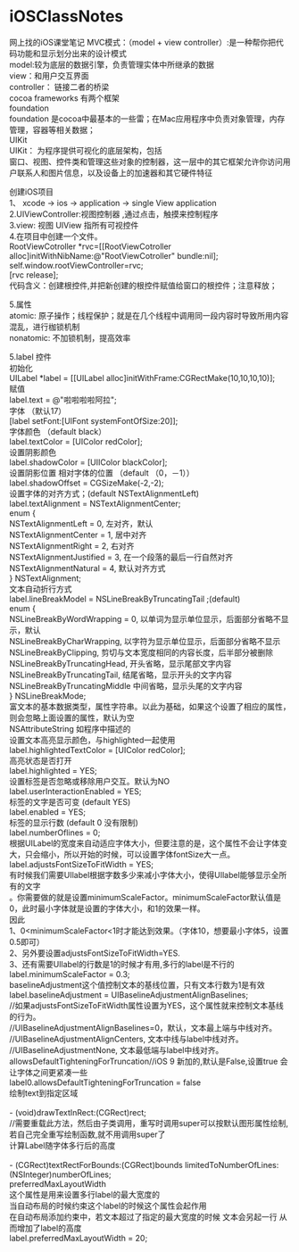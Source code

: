 # iOSClassNotes
网上找的iOS课堂笔记
MVC模式：（model + view controller）:是一种帮你把代码功能和显示划分出来的设计模式</br>
model:较为底层的数据引擎，负责管理实体中所继承的数据</br>
view：和用户交互界面</br>
controller： 链接二者的桥梁</br>
cocoa  frameworks 有两个框架</br>
foundation</br>
foundation 是cocoa中最基本的一些雷；在Mac应用程序中负责对象管理，内存管理，容器等相关数据；</br>
UIKit</br>
UIKit： 为程序提供可视化的底层架构，包括</br> 窗口、视图、控件类和管理这些对象的控制器，这一层中的其它框架允许你访问用户联系人和图片信息，以及设备上的加速器和其它硬件特征</br>

创建iOS项目</br>
1、 xcode -> ios -> application -> single View application</br>
2.UIViewController:视图控制器 ,通过点击，触摸来控制程序</br>
3.view: 视图 UIView 指所有可视控件</br>
4.在项目中创建一个文件。</br>
RootViewCotroller *rvc=[[RootViewCotroller alloc]initWithNibName:@"RootViewCotroller" bundle:nil];  </br>
self.window.rootViewController=rvc;  </br>
[rvc release];  </br>
代码含义：创建根控件,并把新创建的根控件赋值给窗口的根控件；注意释放；</br>

5.属性</br>
atomic: 原子操作；线程保护；就是在几个线程中调用同一段内容时导致所用内容混乱，进行枷锁机制</br>
nonatomic: 不加锁机制，提高效率</br>

5.label 控件</br>
初始化</br>
UILabel *label = [[UILabel alloc]initWithFrame:CGRectMake(10,10,10,10)];</br>
赋值</br>
label.text = @"啦啦啦啦阿拉";</br>
字体 （默认17）</br>
[label setFont:[UIFont systemFontOfSize:20]];</br>
字体颜色 （default black）</br>
label.textColor = [UIColor redColor];</br>
设置阴影颜色</br>
label.shadowColor = [UIIColor blackColor];</br>
设置阴影位置 相对字体的位置 （default （0，－1））</br>
label.shadowOffset = CGSizeMake(-2,-2);</br>
设置字体的对齐方式；(default NSTextAlignmentLeft)</br>
label.textAlignment = NSTextAlignmentCenter;</br>
   enum {</br>
       NSTextAlignmentLeft      = 0,  左对齐，默认</br>
        NSTextAlignmentCenter    = 1,  居中对齐</br>
        NSTextAlignmentRight     = 2,  右对齐</br>
        NSTextAlignmentJustified = 3,  在一个段落的最后一行自然对齐</br>
        NSTextAlignmentNatural   = 4,  默认对齐方式</br>
    } NSTextAlignment;</br>
文本自动折行方式 </br>
label.lineBreakModel = NSLineBreakByTruncatingTail ;(default)</br>
    enum {</br>
       NSLineBreakByWordWrapping = 0,  以单词为显示单位显示，后面部分省略不显示，默认</br>
       NSLineBreakByCharWrapping,      以字符为显示单位显示，后面部分省略不显示</br>
        NSLineBreakByClipping,          剪切与文本宽度相同的内容长度，后半部分被删除</br>
        NSLineBreakByTruncatingHead,    开头省略，显示尾部文字内容</br>
        NSLineBreakByTruncatingTail,    结尾省略，显示开头的文字内容</br>
        NSLineBreakByTruncatingMiddle   中间省略，显示头尾的文字内容</br>
    } NSLineBreakMode;</br>
富文本的基本数据类型，属性字符串。以此为基础，如果这个设置了相应的属性，则会忽略上面设置的属性，默认为空</br>
NSAttributeString 如程序中描述的</br>
设置文本高亮显示颜色，与highlighted一起使用</br>
label.highlightedTextColor = [UIColor redColor];</br>
高亮状态是否打开</br>
label.highlighted = YES;</br>
设置标签是否忽略或移除用户交互。默认为NO </br> 
label.userInteractionEnabled = YES;</br>
标签的文字是否可变 (default  YES)</br>
label.enabled = YES;</br>
标签的显示行数 (default 0 没有限制)</br>
label.numberOflines = 0;</br>
根据UILabel的宽度来自动适应字体大小，但要注意的是，这个属性不会让字体变大，只会缩小，所以开始的时候，可以设置字体fontSize大一点。
label.adjustsFontSizeToFitWidth = YES;</br>
有时候我们需要UIlabel根据字数多少来减小字体大小，使得UIlabel能够显示全所有的文字</br>。你需要做的就是设置minimumScaleFactor。minimumScaleFactor默认值是0，此时最小字体就是设置的字体大小，和1的效果一样。</br>
因此 </br>
1、0<minimumScaleFactor<1时才能达到效果。（字体10，想要最小字体5，设置0.5即可）</br>
2、另外要设置adjustsFontSizeToFitWidth=YES.</br>
3、还有需要UIlabel的行数是1的时候才有用,多行的label是不行的</br>
 label.minimumScaleFactor = 0.3;</br>
baselineAdjustment这个值控制文本的基线位置，只有文本行数为1是有效</br>
label.baselineAdjustment = UIBaselineAdjustmentAlignBaselines;</br>
//如果adjustsFontSizeToFitWidth属性设置为YES，这个属性就来控制文本基线的行为。</br>
//UIBaselineAdjustmentAlignBaselines=0，默认，文本最上端与中线对齐。</br>
//UIBaselineAdjustmentAlignCenters,   文本中线与label中线对齐。</br>
//UIBaselineAdjustmentNone,  文本最低端与label中线对齐。</br>
allowsDefaultTighteningForTruncation//iOS 9 新加的,默认是False,设置true  会让字体之间更紧凑一些</br>
label0.allowsDefaultTighteningForTruncation = false</br>
绘制text到指定区域</br>
<br>- (void)drawTextInRect:(CGRect)rect;</br>
//需要重载此方法，然后由子类调用，重写时调用super可以按默认图形属性绘制,若自己完全重写绘制函数,就不用调用super了</br>
计算Label随字体多行后的高度</br>
<br>- (CGRect)textRectForBounds:(CGRect)bounds limitedToNumberOfLines:(NSInteger)numberOfLines;</br>
preferredMaxLayoutWidth</br>
这个属性是用来设置多行label的最大宽度的</br>
当自动布局的时候约束这个label的时候这个属性会起作用</br>
在自动布局添加约束中，若文本超过了指定的最大宽度的时候 文本会另起一行 从而增加了label的高度</br>
label.preferredMaxLayoutWidth = 20;</br>
